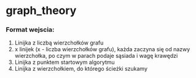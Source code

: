 # graph_theory

### Format wejscia:
1. Linijka z liczbą wierzchołków grafu
1. x linijek (x - liczba wierzchołków grafu), każda zaczyna się od nazwy wierzchołka, po czym w parach podaje sąsiada i wagę krawędzi
1. Linijka z punktem startowym algorytmu
1. Linijka z wierzchołkiem, do którego ścieżki szukamy
